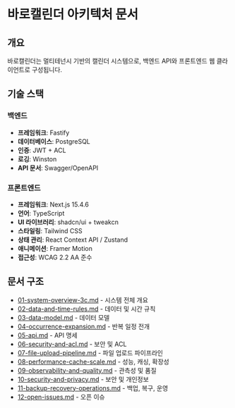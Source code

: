 # 바로캘린더 아키텍처 문서

## 개요

바로캘린더는 멀티테넌시 기반의 캘린더 시스템으로, 백엔드 API와 프론트엔드 웹 클라이언트로 구성됩니다.

## 기술 스택

### 백엔드
- **프레임워크**: Fastify
- **데이터베이스**: PostgreSQL
- **인증**: JWT + ACL
- **로깅**: Winston
- **API 문서**: Swagger/OpenAPI

### 프론트엔드
- **프레임워크**: Next.js 15.4.6
- **언어**: TypeScript
- **UI 라이브러리**: shadcn/ui + tweakcn
- **스타일링**: Tailwind CSS
- **상태 관리**: React Context API / Zustand
- **애니메이션**: Framer Motion
- **접근성**: WCAG 2.2 AA 준수

## 문서 구조

- [01-system-overview-3c.md](./01-system-overview-3c.md) - 시스템 전체 개요
- [02-data-and-time-rules.md](./02-data-and-time-rules.md) - 데이터 및 시간 규칙
- [03-data-model.md](./03-data-model.md) - 데이터 모델
- [04-occurrence-expansion.md](./04-occurrence-expansion.md) - 반복 일정 전개
- [05-api.md](./05-api.md) - API 명세
- [06-security-and-acl.md](./06-security-and-acl.md) - 보안 및 ACL
- [07-file-upload-pipeline.md](./07-file-upload-pipeline.md) - 파일 업로드 파이프라인
- [08-performance-cache-scale.md](./08-performance-cache-scale.md) - 성능, 캐싱, 확장성
- [09-observability-and-quality.md](./09-observability-and-quality.md) - 관측성 및 품질
- [10-security-and-privacy.md](./10-security-and-privacy.md) - 보안 및 개인정보
- [11-backup-recovery-operations.md](./11-backup-recovery-operations.md) - 백업, 복구, 운영
- [12-open-issues.md](./12-open-issues.md) - 오픈 이슈

